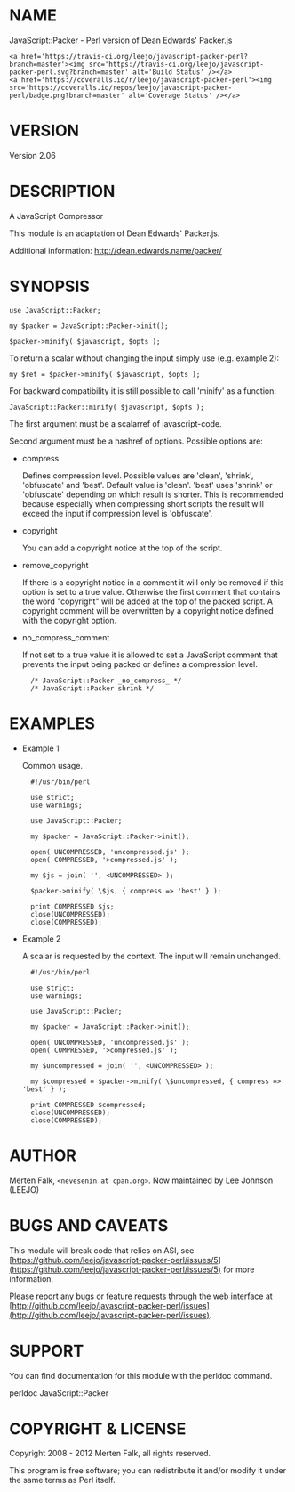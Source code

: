# NAME

JavaScript::Packer - Perl version of Dean Edwards' Packer.js

<div>

    <a href='https://travis-ci.org/leejo/javascript-packer-perl?branch=master'><img src='https://travis-ci.org/leejo/javascript-packer-perl.svg?branch=master' alt='Build Status' /></a>
    <a href='https://coveralls.io/r/leejo/javascript-packer-perl'><img src='https://coveralls.io/repos/leejo/javascript-packer-perl/badge.png?branch=master' alt='Coverage Status' /></a>
</div>

# VERSION

Version 2.06

# DESCRIPTION

A JavaScript Compressor

This module is an adaptation of Dean Edwards' Packer.js.

Additional information: http://dean.edwards.name/packer/

# SYNOPSIS

    use JavaScript::Packer;

    my $packer = JavaScript::Packer->init();

    $packer->minify( $javascript, $opts );

To return a scalar without changing the input simply use (e.g. example 2):

    my $ret = $packer->minify( $javascript, $opts );

For backward compatibility it is still possible to call 'minify' as a function:

    JavaScript::Packer::minify( $javascript, $opts );

The first argument must be a scalarref of javascript-code.

Second argument must be a hashref of options. Possible options are:

- compress

    Defines compression level. Possible values are 'clean', 'shrink', 'obfuscate'
    and 'best'.
    Default value is 'clean'.
    'best' uses 'shrink' or 'obfuscate' depending on which result is shorter. This
    is recommended because especially when compressing short scripts the result
    will exceed the input if compression level is 'obfuscate'.

- copyright

    You can add a copyright notice at the top of the script.

- remove\_copyright

    If there is a copyright notice in a comment it will only be removed if this
    option is set to a true value. Otherwise the first comment that contains the
    word "copyright" will be added at the top of the packed script. A copyright
    comment will be overwritten by a copyright notice defined with the copyright
    option.

- no\_compress\_comment

    If not set to a true value it is allowed to set a JavaScript comment that
    prevents the input being packed or defines a compression level.

        /* JavaScript::Packer _no_compress_ */
        /* JavaScript::Packer shrink */

# EXAMPLES

- Example 1

    Common usage.

        #!/usr/bin/perl

        use strict;
        use warnings;

        use JavaScript::Packer;

        my $packer = JavaScript::Packer->init();

        open( UNCOMPRESSED, 'uncompressed.js' );
        open( COMPRESSED, '>compressed.js' );

        my $js = join( '', <UNCOMPRESSED> );

        $packer->minify( \$js, { compress => 'best' } );

        print COMPRESSED $js;
        close(UNCOMPRESSED);
        close(COMPRESSED);

- Example 2

    A scalar is requested by the context. The input will remain unchanged.

        #!/usr/bin/perl

        use strict;
        use warnings;

        use JavaScript::Packer;

        my $packer = JavaScript::Packer->init();

        open( UNCOMPRESSED, 'uncompressed.js' );
        open( COMPRESSED, '>compressed.js' );

        my $uncompressed = join( '', <UNCOMPRESSED> );

        my $compressed = $packer->minify( \$uncompressed, { compress => 'best' } );

        print COMPRESSED $compressed;
        close(UNCOMPRESSED);
        close(COMPRESSED);

# AUTHOR

Merten Falk, `<nevesenin at cpan.org>`. Now maintained by Lee
Johnson (LEEJO)

# BUGS AND CAVEATS

This module will break code that relies on ASI, see [https://github.com/leejo/javascript-packer-perl/issues/5](https://github.com/leejo/javascript-packer-perl/issues/5)
for more information.

Please report any bugs or feature requests through the web interface at
[http://github.com/leejo/javascript-packer-perl/issues](http://github.com/leejo/javascript-packer-perl/issues).

# SUPPORT

You can find documentation for this module with the perldoc command.

perldoc JavaScript::Packer

# COPYRIGHT & LICENSE

Copyright 2008 - 2012 Merten Falk, all rights reserved.

This program is free software; you can redistribute it and/or modify it under
the same terms as Perl itself.
